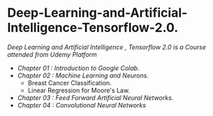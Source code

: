 # Deep-Learning-and-Artificial-Intelligence-Tensorflow-2.0.
*Deep Learning and Artificial Intelligence , Tensorflow 2.0 is a Course attended from Udemy Platform*

+ *Chapter 01 : Introduction to Google Colab.*
+ *Chapter 02 : Machine Learning and Neurons.*
  + Breast Cancer Classification.
  + Linear Regression for Moore's Law.
+ *Chapter 03 : Feed Forward Artificial Neural Networks.*
+ *Chapter 04 : Convolutional Neural Networks*
